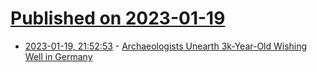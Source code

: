 # [Published on 2023-01-19](index.md)

* [2023-01-19, 21:52:53](https://news.ycombinator.com/item?id=34446169) - [Archaeologists Unearth 3k-Year-Old Wishing Well in Germany](https://www.smithsonianmag.com/smart-news/archaeologists-discover-3000-year-old-wishing-well-in-germany-180981428/)

